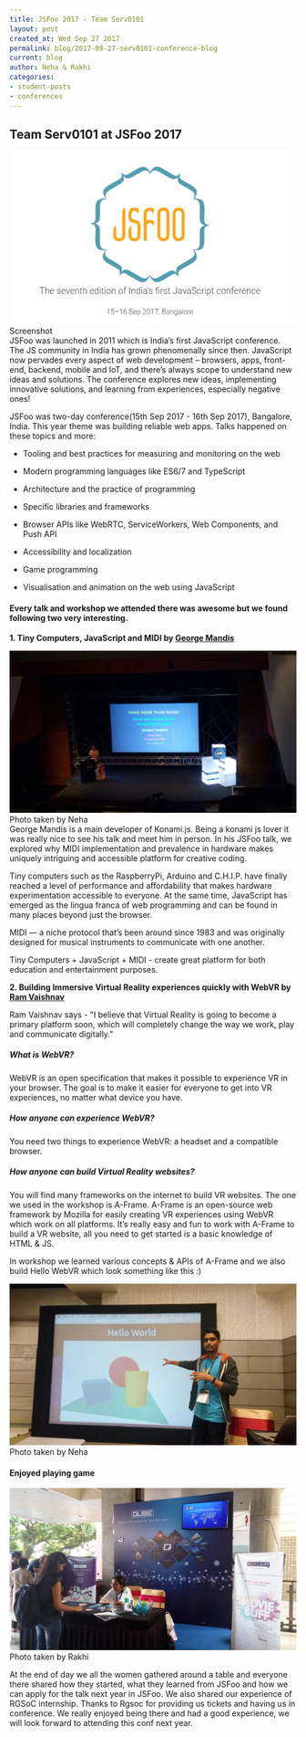 ```yaml
---
title: JSFoo 2017 - Team Serv0101
layout: post
created_at: Wed Sep 27 2017
permalink: blog/2017-09-27-serv0101-conference-blog
current: blog
author: Neha & Rakhi
categories:
- student-posts
- conferences
---
```


## Team Serv0101 at JSFoo 2017
<img src="/img/blog/2017/2017-09-25-Serv0101-JSfoo2017.png">
<div class="image-credits">Screenshot</div>
JSFoo was launched in 2011 which is India’s first JavaScript conference. The JS community in India has grown phenomenally since then. JavaScript now pervades every aspect of web development – browsers, apps, front-end, backend, mobile and IoT, and there’s always scope to understand new ideas and solutions. The conference explores new ideas, implementing innovative solutions, and learning from experiences, especially negative ones!

JSFoo was two-day conference(15th Sep 2017 - 16th Sep 2017), Bangalore, India.
This year theme was building reliable web apps. Talks happened on these topics and more:

* Tooling and best practices for measuring and monitoring on the web

* Modern programming languages like ES6/7 and TypeScript

* Architecture and the practice of programming

* Specific libraries and frameworks

* Browser APIs like WebRTC, ServiceWorkers, Web Components, and Push API

* Accessibility and localization

* Game programming

* Visualisation and animation on the web using JavaScript

#### Every talk and workshop we attended there was awesome but we found following two very interesting.

**1. Tiny Computers, JavaScript and MIDI by <a href="https://twitter.com/georgemandis">George Mandis</a>**

<img src="/img/blog/2017/2017-09-25-Serv0101-George.jpeg">
<div class="image-credits">Photo taken by Neha</div>
George Mandis is a main developer of Konami.js. Being a konami js lover it was really nice to see his talk and meet him in person.
In his JSFoo talk, we explored why MIDI implementation and prevalence in hardware makes uniquely intriguing and accessible platform for creative coding.

Tiny computers such as the RaspberryPi, Arduino and C.H.I.P. have finally reached a level of performance and affordability that makes hardware experimentation accessible to everyone. At the same time, JavaScript has emerged as the lingua franca of web programming and can be found in many places beyond just the browser.

MIDI — a niche protocol that’s been around since 1983 and was originally designed for musical instruments to communicate with one another.

Tiny Computers + JavaScript + MIDI - create great platform for both education and entertainment purposes.

**2. Building Immersive Virtual Reality experiences quickly with WebVR by <a href="https://twitter.com/ram_gurumukhi">Ram Vaishnav</a>**

Ram Vaishnav says - "I believe that Virtual Reality is going to become a primary platform soon, which will completely change the way we work, play and communicate digitally."

##### What is WebVR?

WebVR is an open specification that makes it possible to experience VR in your browser. The goal is to make it easier for everyone to get into VR experiences, no matter what device you have.

##### How anyone can experience WebVR?

You need two things to experience WebVR: a headset and a compatible browser.

##### How anyone can build Virtual Reality websites?

You will find many frameworks on the internet to build VR websites.
The one we used in the workshop is A-Frame. A-Frame is an open-source web framework by Mozilla for easily creating VR experiences using WebVR which work on all platforms. It’s really easy and fun to work with A-Frame to build a VR website, all you need to get started is a basic knowledge of HTML & JS.

In workshop we learned various concepts & APIs of A-Frame and we also build Hello WebVR which look something like this :)

<img src="/img/blog/2017/2017-09-25-Serv0101-WebVR.jpeg">
<div class="image-credits">Photo taken by Neha</div>

#### Enjoyed playing game

<img src="/img/blog/2017/2017-09-25-Serv0101-JSfoo2017-Game.jpg-large">
<div class="image-credits">Photo taken by Rakhi</div>

At the end of day we all the women gathered around a table and everyone there shared how they started, what they learned from JSFoo and how we can apply for the talk next year in JSFoo. We also shared our experience of RGSoC internship.
Thanks to Rgsoc for providing us tickets and having us in conference. We really enjoyed being there and had a good experience, we will look forward to attending this conf next year.
